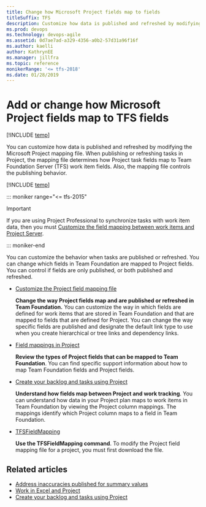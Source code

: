 ```yaml
---
title: Change how Microsoft Project fields map to fields
titleSuffix: TFS
description: Customize how data is published and refreshed by modifying the Microsoft Project mapping file for Team Foundation Server (TFS)  
ms.prod: devops
ms.technology: devops-agile
ms.assetid: 0d7ae7ad-a329-4356-a0b2-57d31a96f16f
ms.author: kaelliauthor: KathrynEE
ms.manager: jillfra
ms.topic: reference
monikerRange: '<= tfs-2018'
ms.date: 01/28/2019
---
```


# Add or change how Microsoft Project fields map to TFS fields

[!INCLUDE [temp](../../_shared/version-tfs-2018-earlier.md)]  

You can customize how data is published and refreshed by modifying the Microsoft Project mapping file. When publishing or refreshing tasks in Project, the mapping file determines how Project task fields map to Team Foundation Server (TFS) work item fields. Also, the mapping file controls the publishing behavior.  
  
[!INCLUDE [temp](_shared/project-integration-deprecated.md)]

::: moniker range="<= tfs-2015"

> [!IMPORTANT]  
>  If you are using Project Professional to synchronize tasks with work item data, then you must [Customize the field mapping between work items and Project Server](../tfs-ps-sync/customize-field-mapping-tfs-project-server.md). 

::: moniker-end 


 You can customize the behavior when tasks are published or refreshed. You can change which fields in Team Foundation are mapped to Project fields. You can control if fields are only published, or both published and refreshed.  
  
-   [Customize the Project field mapping file](customize-project-field-mapping-file.md)  
  
     **Change the way Project fields map and are published or refreshed in Team Foundation.** You can customize the way in which fields are defined for work items that are stored in Team Foundation and that are mapped to fields that are defined for Project. You can change the way specific fields are published and designate the default link type to use when you create hierarchical or tree links and dependency links.  
  
-   [Field mappings in Project](field-mappings-in-microsoft-project.md)  
  
     **Review the types of Project fields that can be mapped to Team Foundation**. You can find specific support information about how to map Team Foundation fields and Project fields.  
  
-   [Create your backlog and tasks using Project](../../boards/backlogs/office/create-your-backlog-tasks-using-project.md)  
  
     **Understand how fields map between Project and work tracking**. You can understand how data in your Project plan maps to work items in Team Foundation by viewing the Project column mappings. The mappings identify which Project column maps to a field in Team Foundation.  
  
-   [TFSFieldMapping](upload-or-download-the-microsoft-project-mapping-file.md)  
  
     **Use the TFSFieldMapping command**. To modify the Project field mapping file for a project, you must first download the file.  
  
## Related articles 
-  [Address inaccuracies published for summary values](../../report/sql-reports/address-inaccuracies-published-for-summary-values.md)   
-  [Work in Excel and Project](../../boards/backlogs/office/track-work.md)   
-  [Create your backlog and tasks using Project](../../boards/backlogs/office/create-your-backlog-tasks-using-project.md)